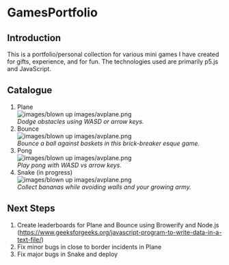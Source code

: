 # GamesPortfolio
## Introduction
This is a portfolio/personal collection for various mini games I have created for gifts, experience, and for fun. The technologies used are primarily p5.js and JavaScript.
## Catalogue
1. Plane  
![images/blown up images/avplane.png](https://github.com/mandyschen/SproutMonkeyGames/blob/main/images/blown%20up%20images/avplane.png)  
*Dodge obstacles using WASD or arrow keys.*
2. Bounce  
![images/blown up images/avplane.png](https://github.com/mandyschen/SproutMonkeyGames/blob/main/images/blown%20up%20images/avplane.png)   
*Bounce a ball against baskets in this brick-breaker esque game.*
3. Pong  
![images/blown up images/avplane.png](https://github.com/mandyschen/SproutMonkeyGames/blob/main/images/blown%20up%20images/avplane.png)  
*Play pong with WASD vs arrow keys.*
4. Snake (in progress)  
![images/blown up images/avplane.png](https://github.com/mandyschen/SproutMonkeyGames/blob/main/images/blown%20up%20images/avplane.png)  
*Collect bananas while avoiding walls and your growing army.*
## Next Steps
1. Create leaderboards for Plane and Bounce using Browerify and Node.js (https://www.geeksforgeeks.org/javascript-program-to-write-data-in-a-text-file/)
2. Fix minor bugs in close to border incidents in Plane
3. Fix major bugs in Snake and deploy

